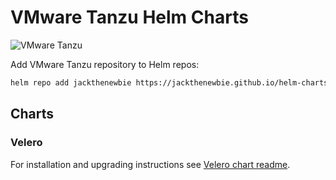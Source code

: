 # VMware Tanzu Helm Charts

![VMware Tanzu](assets/jackthenewbie-logo.png)

Add VMware Tanzu repository to Helm repos:

```bash
helm repo add jackthenewbie https://jackthenewbie.github.io/helm-charts
```

## Charts

### Velero

For installation and upgrading instructions see [Velero chart readme](https://github.com/jackthenewbie/helm-charts/blob/main/charts/velero/README.md).
